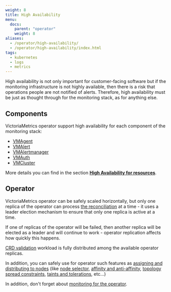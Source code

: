 ```yaml
---
weight: 8
title: High Availability
menu:
  docs:
    parent: "operator"
    weight: 8
aliases:
  - /operator/high-availability/
  - /operator/high-availability/index.html
tags:
  - kubernetes
  - logs
  - metrics
---
```

High availability is not only important for customer-facing software but if the monitoring infrastructure is not highly available, then there is a risk that operations people are not notified of alerts.
Therefore, high availability must be just as thought through for the monitoring stack, as for anything else.

## Components

VictoriaMetrics operator support high availability for each component of the monitoring stack:

- [VMAgent](https://docs.victoriametrics.com/operator/resources/vmagent/#high-availability)
- [VMAlert](https://docs.victoriametrics.com/operator/resources/vmalert/#high-availability)
- [VMAlertmanager](https://docs.victoriametrics.com/operator/resources/vmalertmanager/#high-availability)
- [VMAuth](https://docs.victoriametrics.com/operator/resources/vmauth/#high-availability)
- [VMCluster](https://docs.victoriametrics.com/operator/resources/vmcluster/#high-availability)

More details you can find in the section **[High Availability for resources](https://docs.victoriametrics.com/operator/resources/#high-availability)**.

## Operator

VictoriaMetrics operator can be safely scaled horizontally, but only one replica of the operator can 
process [the reconciliation](https://docs.victoriametrics.com/operator/#reconciliation-cycle) at a time -
it uses a leader election mechanism to ensure that only one replica is active at a time.

If one of replicas of the operator will be failed, then another replica will be elected as a leader and will continue to work -
operator replication affects how quickly this happens.

[CRD validation](https://docs.victoriametrics.com/operator/configuration/#crd-validation) workload is fully 
distributed among the available operator replicas.

In addition, you can safely use for operator such features 
as [assigning and distributing to nodes](https://kubernetes.io/docs/concepts/scheduling-eviction/assign-pod-node/)
(like [node selector](https://kubernetes.io/docs/concepts/scheduling-eviction/assign-pod-node/#nodeselector), 
[affinity and anti-affinity](https://kubernetes.io/docs/concepts/scheduling-eviction/assign-pod-node/#affinity-and-anti-affinity),
[topology spread constraints](https://kubernetes.io/docs/concepts/scheduling-eviction/assign-pod-node/#pod-topology-spread-constraints),
[taints and tolerations](https://kubernetes.io/docs/concepts/scheduling-eviction/taint-and-toleration/), etc...)

In addition, don't forget about [monitoring for the operator](https://docs.victoriametrics.com/operator/monitoring/).
